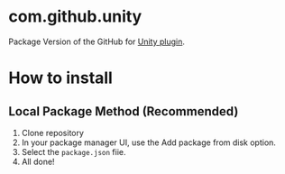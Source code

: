 # com.github.unity
Package Version of the GitHub for [Unity plugin](https;//unity.github.com).

# How to install

## Local Package Method (Recommended)

1. Clone repository
2. In your package manager UI, use the Add package from disk option.
3. Select the `package.json` fiie. 
4. All done!

